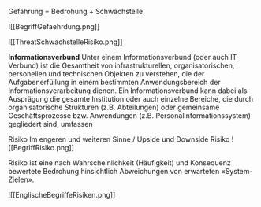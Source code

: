 Gefährung = Bedrohung + Schwachstelle

![[BegriffGefaehrdung.png]]

![[ThreatSchwachstelleRisiko.png]]

**Informationsverbund**
Unter einem Informationsverbund (oder auch IT-Verbund) ist die Gesamtheit von infrastrukturellen, organisatorischen, personellen und technischen Objekten zu verstehen, die der Aufgabenerfüllung in einem bestimmten Anwendungsbereich der Informationsverarbeitung dienen. Ein Informationsverbund kann dabei als Ausprägung die gesamte Institution oder auch einzelne Bereiche, die durch organisatorische Strukturen (z.B. Abteilungen) oder gemeinsame Geschäftsprozesse bzw. Anwendungen (z.B. Personalinformationssystem) gegliedert sind, umfassen

Risiko
Im engeren und weiteren Sinne / Upside und Downside Risiko
![[BegriffRisiko.png]]

Risiko ist eine nach Wahrscheinlichkeit (Häufigkeit) und Konsequenz bewertete Bedrohung hinsichtlich Abweichungen von erwarteten «System-Zielen».

![[EnglischeBegriffeRisiken.png]]